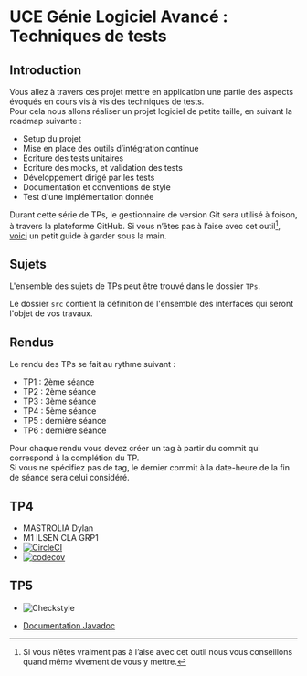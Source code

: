 # UCE Génie Logiciel Avancé : Techniques de tests

## Introduction

Vous allez à travers ces projet mettre en application une partie des aspects évoqués en cours vis à vis des techniques de tests.  
Pour cela nous allons réaliser un projet logiciel de petite taille, en suivant la roadmap suivante : 
- Setup du projet
- Mise en place des outils d’intégration continue
- Écriture des tests unitaires
- Écriture des mocks, et validation des tests
- Développement dirigé par les tests
- Documentation et conventions de style
- Test d'une implémentation donnée

Durant cette série de TPs, le gestionnaire de version Git sera utilisé à foison, à travers la plateforme GitHub. Si vous n’êtes pas à l’aise avec cet outil[^1], [voici](http://rogerdudler.github.io/git-guide/) un petit guide à garder sous la main.

## Sujets

L'ensemble des sujets de TPs peut être trouvé dans le dossier `TPs`.

Le dossier `src` contient la définition de l'ensemble des interfaces qui seront l'objet de vos travaux.

## Rendus

Le rendu des TPs se fait au rythme suivant :

- TP1 : 2ème séance
- TP2 : 2ème séance
- TP3 : 3ème séance
- TP4 : 5ème séance
- TP5 : dernière séance
- TP6 : dernière séance

Pour chaque rendu vous devez créer un tag à partir du commit qui correspond à la complétion du TP.  
Si vous ne spécifiez pas de tag, le dernier commit à la date-heure de la fin de séance sera celui considéré.

[^1]: Si vous n’êtes vraiment pas à l’aise avec cet outil nous vous conseillons quand même vivement de vous y mettre.


## TP4

- MASTROLIA Dylan
- M1 ILSEN CLA GRP1
- [![CircleCI](https://dl.circleci.com/status-badge/img/gh/Dylan-Mastrolia-univ/ceri-m1-techniques-de-test/tree/master.svg?style=svg)](https://dl.circleci.com/status-badge/redirect/gh/Dylan-Mastrolia-univ/ceri-m1-techniques-de-test/tree/master)
- [![codecov](https://codecov.io/github/Dylan-Mastrolia-univ/ceri-m1-techniques-de-test/graph/badge.svg?token=CA5FWGKMPL)](https://codecov.io/github/Dylan-Mastrolia-univ/ceri-m1-techniques-de-test)
## TP5
- ![Checkstyle](https://github.com/Dylan-Mastrolia-univ/ceri-m1-techniques-de-test/actions/workflows/checkstyle.yml/badge.svg?cache=no)

- [Documentation Javadoc](https://dylan-mastrolia-univ.github.io/ceri-m1-techniques-de-test/)